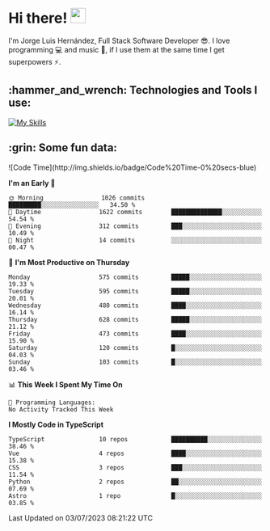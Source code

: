 <h1 align="left">
 <abc>
  <br>Hi there! <img src="https://user-images.githubusercontent.com/42378118/110234147-e3259600-7f4e-11eb-95be-0c4047144dea.gif" width="30"><br>
 </abc>
</h1>

I'm Jorge Luis Hernández, Full Stack Software Developer :sunglasses:. I love programming :computer: and music :musical_score:, if I use them at the same time I get superpowers :zap:. 


<h2 align="left">:hammer_and_wrench: Technologies and Tools I use:</h2>

[![My Skills](https://skillicons.dev/icons?i=js,ts,html,css,py,vue,react,next,nest,postgres,mysql)](https://skillicons.dev)

<h2 align="left">:grin: Some fun data:</h2>
<!--START_SECTION:waka-->
![Code Time](http://img.shields.io/badge/Code%20Time-0%20secs-blue)

**I'm an Early 🐤** 

```text
🌞 Morning                1026 commits        █████████░░░░░░░░░░░░░░░░   34.50 % 
🌆 Daytime                1622 commits        ██████████████░░░░░░░░░░░   54.54 % 
🌃 Evening                312 commits         ███░░░░░░░░░░░░░░░░░░░░░░   10.49 % 
🌙 Night                  14 commits          ░░░░░░░░░░░░░░░░░░░░░░░░░   00.47 % 
```
📅 **I'm Most Productive on Thursday** 

```text
Monday                   575 commits         █████░░░░░░░░░░░░░░░░░░░░   19.33 % 
Tuesday                  595 commits         █████░░░░░░░░░░░░░░░░░░░░   20.01 % 
Wednesday                480 commits         ████░░░░░░░░░░░░░░░░░░░░░   16.14 % 
Thursday                 628 commits         █████░░░░░░░░░░░░░░░░░░░░   21.12 % 
Friday                   473 commits         ████░░░░░░░░░░░░░░░░░░░░░   15.90 % 
Saturday                 120 commits         █░░░░░░░░░░░░░░░░░░░░░░░░   04.03 % 
Sunday                   103 commits         █░░░░░░░░░░░░░░░░░░░░░░░░   03.46 % 
```


📊 **This Week I Spent My Time On** 

```text
💬 Programming Languages: 
No Activity Tracked This Week
```

**I Mostly Code in TypeScript** 

```text
TypeScript               10 repos            ██████████░░░░░░░░░░░░░░░   38.46 % 
Vue                      4 repos             ████░░░░░░░░░░░░░░░░░░░░░   15.38 % 
CSS                      3 repos             ███░░░░░░░░░░░░░░░░░░░░░░   11.54 % 
Python                   2 repos             ██░░░░░░░░░░░░░░░░░░░░░░░   07.69 % 
Astro                    1 repo              █░░░░░░░░░░░░░░░░░░░░░░░░   03.85 % 
```




 Last Updated on 03/07/2023 08:21:22 UTC
<!--END_SECTION:waka-->
